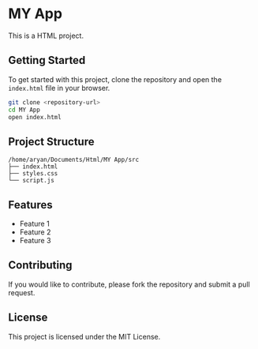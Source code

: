 # MY App

This is a HTML project.

## Getting Started

To get started with this project, clone the repository and open the `index.html` file in your browser.

```bash
git clone <repository-url>
cd MY App
open index.html
```

## Project Structure

```
/home/aryan/Documents/Html/MY App/src
├── index.html
├── styles.css
└── script.js
```

## Features

- Feature 1
- Feature 2
- Feature 3

## Contributing

If you would like to contribute, please fork the repository and submit a pull request.

## License

This project is licensed under the MIT License.